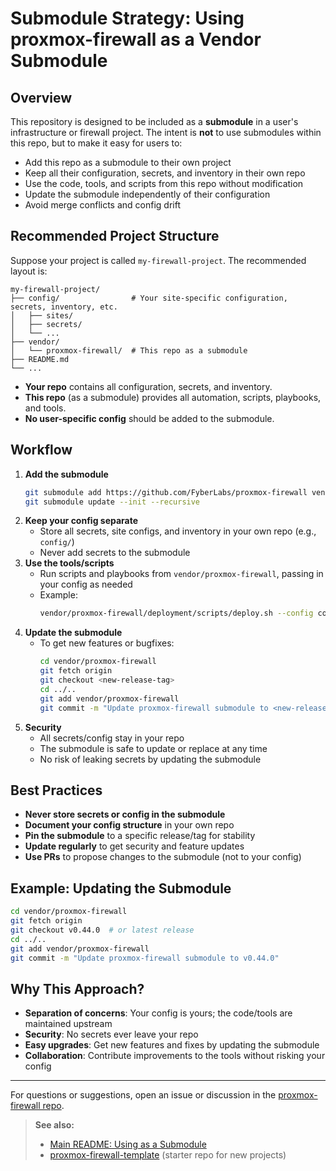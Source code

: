 # Submodule Strategy: Using proxmox-firewall as a Vendor Submodule

## Overview

This repository is designed to be included as a **submodule** in a user's infrastructure or firewall project. The intent is **not** to use submodules within this repo, but to make it easy for users to:
- Add this repo as a submodule to their own project
- Keep all their configuration, secrets, and inventory in their own repo
- Use the code, tools, and scripts from this repo without modification
- Update the submodule independently of their configuration
- Avoid merge conflicts and config drift

## Recommended Project Structure

Suppose your project is called `my-firewall-project`. The recommended layout is:

```
my-firewall-project/
├── config/                # Your site-specific configuration, secrets, inventory, etc.
│   ├── sites/
│   ├── secrets/
│   └── ...
├── vendor/
│   └── proxmox-firewall/  # This repo as a submodule
├── README.md
└── ...
```

- **Your repo** contains all configuration, secrets, and inventory.
- **This repo** (as a submodule) provides all automation, scripts, playbooks, and tools.
- **No user-specific config** should be added to the submodule.

## Workflow

1. **Add the submodule**
   ```bash
   git submodule add https://github.com/FyberLabs/proxmox-firewall vendor/proxmox-firewall
   git submodule update --init --recursive
   ```
2. **Keep your config separate**
   - Store all secrets, site configs, and inventory in your own repo (e.g., `config/`)
   - Never add secrets to the submodule
3. **Use the tools/scripts**
   - Run scripts and playbooks from `vendor/proxmox-firewall`, passing in your config as needed
   - Example:
     ```bash
     vendor/proxmox-firewall/deployment/scripts/deploy.sh --config config/sites/my-site.yml
     ```
4. **Update the submodule**
   - To get new features or bugfixes:
     ```bash
     cd vendor/proxmox-firewall
     git fetch origin
     git checkout <new-release-tag>
     cd ../..
     git add vendor/proxmox-firewall
     git commit -m "Update proxmox-firewall submodule to <new-release-tag>"
     ```
5. **Security**
   - All secrets/config stay in your repo
   - The submodule is safe to update or replace at any time
   - No risk of leaking secrets by updating the submodule

## Best Practices

- **Never store secrets or config in the submodule**
- **Document your config structure** in your own repo
- **Pin the submodule** to a specific release/tag for stability
- **Update regularly** to get security and feature updates
- **Use PRs** to propose changes to the submodule (not to your config)

## Example: Updating the Submodule

```bash
cd vendor/proxmox-firewall
git fetch origin
git checkout v0.44.0  # or latest release
cd ../..
git add vendor/proxmox-firewall
git commit -m "Update proxmox-firewall submodule to v0.44.0"
```

## Why This Approach?

- **Separation of concerns**: Your config is yours; the code/tools are maintained upstream
- **Security**: No secrets ever leave your repo
- **Easy upgrades**: Get new features and fixes by updating the submodule
- **Collaboration**: Contribute improvements to the tools without risking your config

---

For questions or suggestions, open an issue or discussion in the [proxmox-firewall repo](https://github.com/FyberLabs/proxmox-firewall).

> **See also:**
> - [Main README: Using as a Submodule](../README.md#-using-as-a-submodule-recommended-for-integrators)
> - [proxmox-firewall-template](https://github.com/FyberLabs/proxmox-firewall-template) (starter repo for new projects) 